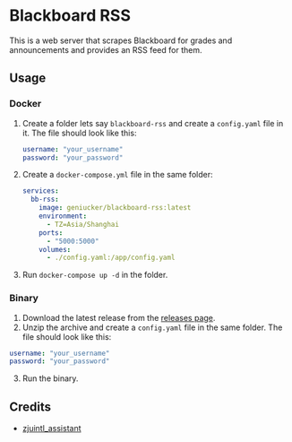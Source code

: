 # Blackboard RSS

This is a web server that scrapes Blackboard for grades and announcements and provides an RSS feed for them.

## Usage

### Docker

1. Create a folder lets say `blackboard-rss` and create a `config.yaml` file in it. The file should look like this:  
    ```yaml
    username: "your_username"
    password: "your_password"
    ```
2. Create a `docker-compose.yml` file in the same folder:  
    ```yaml
    services:
      bb-rss:
        image: geniucker/blackboard-rss:latest
        environment:
          - TZ=Asia/Shanghai
        ports:
          - "5000:5000"
        volumes:
          - ./config.yaml:/app/config.yaml
    ```
3. Run `docker-compose up -d` in the folder.

### Binary

1. Download the latest release from the [releases page](https://github.com/ZJUIntl-share/blackboard-rss/releases).
2. Unzip the archive and create a `config.yaml` file in the same folder. The file should look like this:  
  ```yaml
  username: "your_username"
  password: "your_password"
  ```
3. Run the binary.

## Credits

- [zjuintl_assistant](https://github.com/ZJUIntl-share/zjuintl_assistant)
